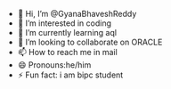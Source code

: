 - 👋 Hi, I’m @GyanaBhaveshReddy
- 👀 I’m interested in coding
- 🌱 I’m currently learning aql
- 💞️ I’m looking to collaborate on ORACLE
- 📫 How to reach me in mail
- 😄 Pronouns:he/him
- ⚡ Fun fact: i am bipc student

<!---
GnanaBhaveshReddy/GnanaBhaveshReddy is a ✨ special ✨ repository because its `README.md` (this file) appears on your GitHub profile.
You can click the Preview link to take a look at your changes.
--->
